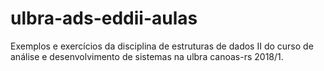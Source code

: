 # ulbra-ads-eddii-aulas
Exemplos e exercícios da disciplina de estruturas de dados II do curso de análise e desenvolvimento de sistemas na ulbra canoas-rs 2018/1.
